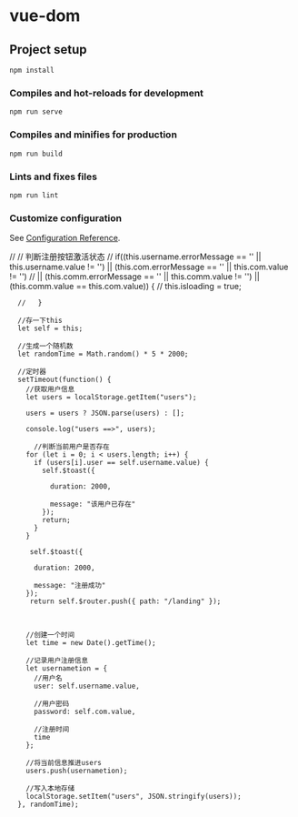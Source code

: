 # vue-dom

## Project setup
```
npm install
```

### Compiles and hot-reloads for development
```
npm run serve
```

### Compiles and minifies for production
```
npm run build
```

### Lints and fixes files
```
npm run lint
```

### Customize configuration
See [Configuration Reference](https://cli.vuejs.org/config/).

// // 判断注册按钮激活状态
      //  if((this.username.errorMessage == '' || this.username.value != '') || (this.com.errorMessage == '' || this.com.value != '')
      //    || (this.comm.errorMessage == '' || this.comm.value != '') || (this.comm.value == this.com.value)) {
      //     this.isloading = true;

      //   }

      //存一下this
      let self = this;

      //生成一个随机数
      let randomTime = Math.random() * 5 * 2000;

      //定时器
      setTimeout(function() {
        //获取用户信息
        let users = localStorage.getItem("users");

        users = users ? JSON.parse(users) : [];

        console.log("users ==>", users);

          //判断当前用户是否存在
        for (let i = 0; i < users.length; i++) {
          if (users[i].user == self.username.value) {
            self.$toast({

              duration: 2000,

              message: "该用户已存在"
            });
            return;
          }
        }

         self.$toast({

          duration: 2000,

          message: "注册成功"
        });
         return self.$router.push({ path: "/landing" });

        

        //创建一个时间
        let time = new Date().getTime();

        //记录用户注册信息
        let usernametion = {
          //用户名
          user: self.username.value,

          //用户密码
          password: self.com.value,

          //注册时间
          time
        };

        //将当前信息推进users
        users.push(usernametion);

        //写入本地存储
        localStorage.setItem("users", JSON.stringify(users));
      }, randomTime);